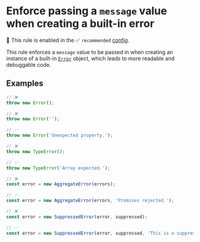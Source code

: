 # Enforce passing a `message` value when creating a built-in error

💼 This rule is enabled in the ✅ `recommended` [config](https://github.com/es-tooling/eslint-plugin-unicorn-x#recommended-config).

<!-- end auto-generated rule header -->
<!-- Do not manually modify this header. Run: `npm run fix:eslint-docs` -->

This rule enforces a `message` value to be passed in when creating an instance of a built-in [`Error`](https://developer.mozilla.org/en-US/docs/Web/JavaScript/Reference/Global_Objects/Error) object, which leads to more readable and debuggable code.

## Examples

```js
// ❌
throw new Error();

// ❌
throw new Error('');

// ✅
throw new Error('Unexpected property.');
```

```js
// ❌
throw new TypeError();

// ✅
throw new TypeError('Array expected.');
```

```js
// ❌
const error = new AggregateError(errors);

// ✅
const error = new AggregateError(errors, 'Promises rejected.');
```

```js
// ❌
const error = new SuppressedError(error, suppressed);

// ✅
const error = new SuppressedError(error, suppressed, 'This is a suppressed error.');
```
